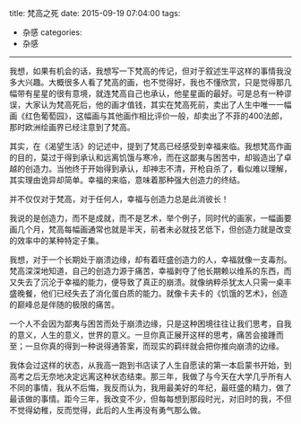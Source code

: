 title: 梵高之死
date: 2015-09-19 07:04:00
tags: 
- 杂感
categories:
- 杂感
---

我想，如果有机会的话，我想写一下梵高的传记，但对于叙述生平这样的事情我没多大兴趣。大概很多人看了梵高的画，也不觉得好，我也不懂欣赏，只是觉得那几幅带有星星的很有意境，就连梵高自己也承认，他星星画的最好。可是总有一种谬误，大家认为梵高死后，他的画才值钱，其实在梵高死前，卖出了人生中唯一一幅画《红色葡萄园》，这幅画与其他画作相比评价一般，却卖出了不菲的400法郎，那时欧洲绘画界已经注意到了梵高。

其实，在《渴望生活》的记述中，提到了梵高已经感受到幸福来临。我想梵高作画的目的，莫过于得到承认和远离饥饿与寒冷，而在这鄙夷与困苦中，却锻造出了卓越的创造力。当他终于开始得到承认，却神志不清，开枪自杀了，看似难以理解，其实理由诡异却简单。幸福的来临，意味着那种强大创造力的终结。

并不仅仅对于梵高，对于任何人，幸福与创造力总是此消彼长！
<!--more-->
我说的是创造力，而不是成就，而不是艺术，举个例子，同时代的画家，一幅画要画几个月，梵高每幅画通常也就是半天，前者未必就技艺低下，但创造力就是改变的效率中的某种特定子集。

我想，对于一个长期处于崩溃边缘，却有着旺盛创造力的人，幸福就像一支毒剂。梵高深深地知道，自己的创造力源于痛苦，幸福剥夺了他长期赖以维系的东西，而又失去了沉沦于幸福的能力，便导致了真正的崩溃。就像纳粹杀犹太人只需一桌丰盛晚餐，他们已经失去了消化蛋白质的能力。就像卡夫卡的《饥饿的艺术》，创造的巅峰总是伴随的极限的痛苦。

一个人不会因为鄙夷与困苦而处于崩溃边缘，只是这种困境往往让我们思考，自我的意义，人生的意义，世界的意义。一旦你真正展开这样的思考，痛苦会接踵而至；一旦你真的得到一种说得通答案，而现实的羁绊就会把你推向崩溃的边缘。

我体会过这样的状态，从我高一跑到书店读了人生自愿读的第一本启蒙书开始，到高考之后无奈地决定远离这种状态结束。那三年，我做了与今天在大学几乎所有人不同的事情，我从不后悔，我反而认为，我用最美好的年纪，最旺盛的精力，做了最该做的事情。距今三年，我改变不少，但每每想到那段时光，对旧时的我，不但不觉得幼稚，反而觉得，此后的人生再没有勇气那么做。
